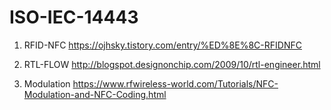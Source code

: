# ISO-IEC-14443
1. RFID-NFC
https://ojhsky.tistory.com/entry/%ED%8E%8C-RFIDNFC

2. RTL-FLOW
http://blogspot.designonchip.com/2009/10/rtl-engineer.html

3. Modulation
https://www.rfwireless-world.com/Tutorials/NFC-Modulation-and-NFC-Coding.html
